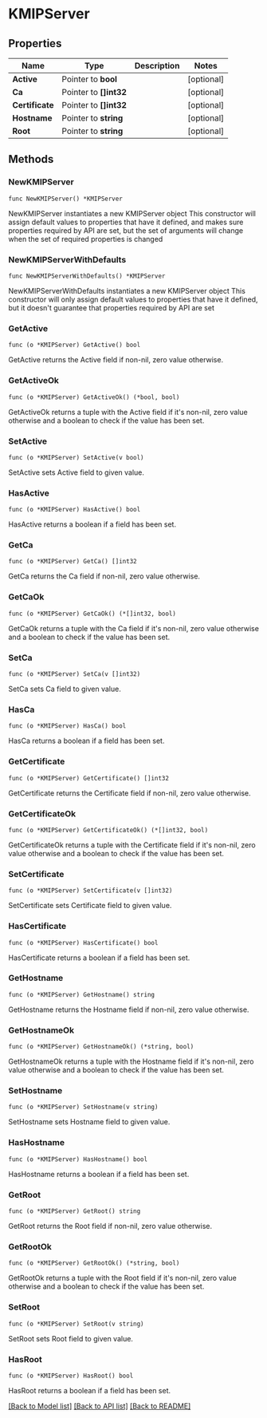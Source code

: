 # KMIPServer

## Properties

Name | Type | Description | Notes
------------ | ------------- | ------------- | -------------
**Active** | Pointer to **bool** |  | [optional] 
**Ca** | Pointer to **[]int32** |  | [optional] 
**Certificate** | Pointer to **[]int32** |  | [optional] 
**Hostname** | Pointer to **string** |  | [optional] 
**Root** | Pointer to **string** |  | [optional] 

## Methods

### NewKMIPServer

`func NewKMIPServer() *KMIPServer`

NewKMIPServer instantiates a new KMIPServer object
This constructor will assign default values to properties that have it defined,
and makes sure properties required by API are set, but the set of arguments
will change when the set of required properties is changed

### NewKMIPServerWithDefaults

`func NewKMIPServerWithDefaults() *KMIPServer`

NewKMIPServerWithDefaults instantiates a new KMIPServer object
This constructor will only assign default values to properties that have it defined,
but it doesn't guarantee that properties required by API are set

### GetActive

`func (o *KMIPServer) GetActive() bool`

GetActive returns the Active field if non-nil, zero value otherwise.

### GetActiveOk

`func (o *KMIPServer) GetActiveOk() (*bool, bool)`

GetActiveOk returns a tuple with the Active field if it's non-nil, zero value otherwise
and a boolean to check if the value has been set.

### SetActive

`func (o *KMIPServer) SetActive(v bool)`

SetActive sets Active field to given value.

### HasActive

`func (o *KMIPServer) HasActive() bool`

HasActive returns a boolean if a field has been set.

### GetCa

`func (o *KMIPServer) GetCa() []int32`

GetCa returns the Ca field if non-nil, zero value otherwise.

### GetCaOk

`func (o *KMIPServer) GetCaOk() (*[]int32, bool)`

GetCaOk returns a tuple with the Ca field if it's non-nil, zero value otherwise
and a boolean to check if the value has been set.

### SetCa

`func (o *KMIPServer) SetCa(v []int32)`

SetCa sets Ca field to given value.

### HasCa

`func (o *KMIPServer) HasCa() bool`

HasCa returns a boolean if a field has been set.

### GetCertificate

`func (o *KMIPServer) GetCertificate() []int32`

GetCertificate returns the Certificate field if non-nil, zero value otherwise.

### GetCertificateOk

`func (o *KMIPServer) GetCertificateOk() (*[]int32, bool)`

GetCertificateOk returns a tuple with the Certificate field if it's non-nil, zero value otherwise
and a boolean to check if the value has been set.

### SetCertificate

`func (o *KMIPServer) SetCertificate(v []int32)`

SetCertificate sets Certificate field to given value.

### HasCertificate

`func (o *KMIPServer) HasCertificate() bool`

HasCertificate returns a boolean if a field has been set.

### GetHostname

`func (o *KMIPServer) GetHostname() string`

GetHostname returns the Hostname field if non-nil, zero value otherwise.

### GetHostnameOk

`func (o *KMIPServer) GetHostnameOk() (*string, bool)`

GetHostnameOk returns a tuple with the Hostname field if it's non-nil, zero value otherwise
and a boolean to check if the value has been set.

### SetHostname

`func (o *KMIPServer) SetHostname(v string)`

SetHostname sets Hostname field to given value.

### HasHostname

`func (o *KMIPServer) HasHostname() bool`

HasHostname returns a boolean if a field has been set.

### GetRoot

`func (o *KMIPServer) GetRoot() string`

GetRoot returns the Root field if non-nil, zero value otherwise.

### GetRootOk

`func (o *KMIPServer) GetRootOk() (*string, bool)`

GetRootOk returns a tuple with the Root field if it's non-nil, zero value otherwise
and a boolean to check if the value has been set.

### SetRoot

`func (o *KMIPServer) SetRoot(v string)`

SetRoot sets Root field to given value.

### HasRoot

`func (o *KMIPServer) HasRoot() bool`

HasRoot returns a boolean if a field has been set.


[[Back to Model list]](../README.md#documentation-for-models) [[Back to API list]](../README.md#documentation-for-api-endpoints) [[Back to README]](../README.md)


